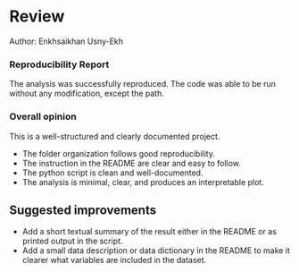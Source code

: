 # Review
Author: Enkhsaikhan Usny-Ekh

### Reproducibility Report

The analysis was successfully reproduced. The code was able to be run without any modification, except the path. 

### Overall opinion

This is a well-structured and clearly documented project.
- The folder organization follows good reproducibility.
- The instruction in the README are clear and easy to follow. 
- The python script is clean and well-documented. 
- The analysis is minimal, clear, and produces an interpretable plot. 

## Suggested improvements
- Add a short textual summary of the result either in the README or as printed output in the script. 
- Add a small data description or data dictionary in the README to make it clearer what variables are included in the dataset. 
